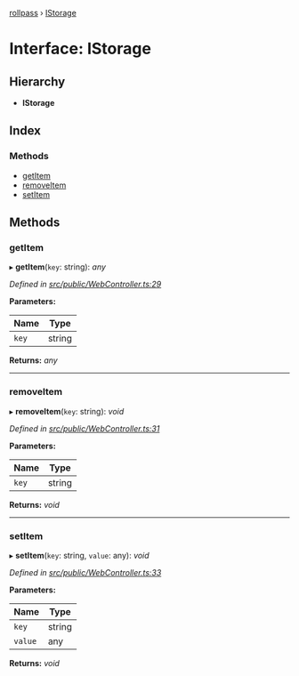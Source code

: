 [rollpass](../README.md) › [IStorage](istorage.md)

# Interface: IStorage

## Hierarchy

* **IStorage**

## Index

### Methods

* [getItem](istorage.md#getitem)
* [removeItem](istorage.md#removeitem)
* [setItem](istorage.md#setitem)

## Methods

###  getItem

▸ **getItem**(`key`: string): *any*

*Defined in [src/public/WebController.ts:29](https://github.com/RollPass/rollpass-js/blob/7a52522/src/public/WebController.ts#L29)*

**Parameters:**

Name | Type |
------ | ------ |
`key` | string |

**Returns:** *any*

___

###  removeItem

▸ **removeItem**(`key`: string): *void*

*Defined in [src/public/WebController.ts:31](https://github.com/RollPass/rollpass-js/blob/7a52522/src/public/WebController.ts#L31)*

**Parameters:**

Name | Type |
------ | ------ |
`key` | string |

**Returns:** *void*

___

###  setItem

▸ **setItem**(`key`: string, `value`: any): *void*

*Defined in [src/public/WebController.ts:33](https://github.com/RollPass/rollpass-js/blob/7a52522/src/public/WebController.ts#L33)*

**Parameters:**

Name | Type |
------ | ------ |
`key` | string |
`value` | any |

**Returns:** *void*
